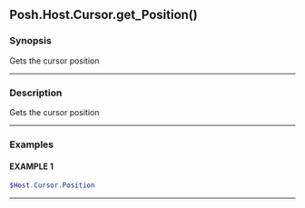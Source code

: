 Posh.Host.Cursor.get_Position()
-------------------------------




### Synopsis
Gets the cursor position



---


### Description

Gets the cursor position



---


### Examples
#### EXAMPLE 1
```PowerShell
$Host.Cursor.Position
```



---
